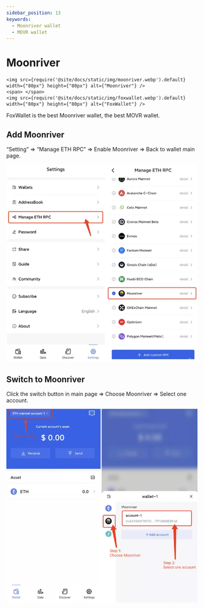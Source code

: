 ```yaml
---
sidebar_position: 13
keywords:
  - Moonriver wallet
  - MOVR wallet
---
```


# Moonriver
```mdx-code-block
<img src={require('@site/docs/static/img/moonriver.webp').default} width={"80px"} height={"80px"} alt={"Moonriver"} />
<span> </span>
<img src={require('@site/docs/static/img/foxwallet.webp').default} width={"80px"} height={"80px"} alt={"FoxWallet"} />
```
FoxWallet is the best Moonriver wallet, the best MOVR wallet.

## Add Moonriver

“Setting” => “Manage ETH RPC” => Enable Moonriver => Back to wallet main page.

![](../img/add-movr.webp)

## Switch to Moonriver

Click the switch button in main page => Choose Moonriver => Select one account.

![](../img/switch-movr.webp)